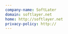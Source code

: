 ```yaml
---
company-name: SoftLater
domain: softlayer.net
home: http://softlayer.net
privacy-policy: http://
---
```





